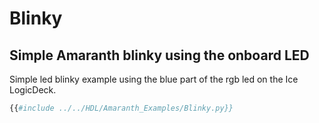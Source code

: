 # Blinky

## Simple Amaranth blinky using the onboard LED
Simple led blinky example using the blue part of the 
rgb led on the Ice LogicDeck.
```python
{{#include ../../HDL/Amaranth_Examples/Blinky.py}}
```
